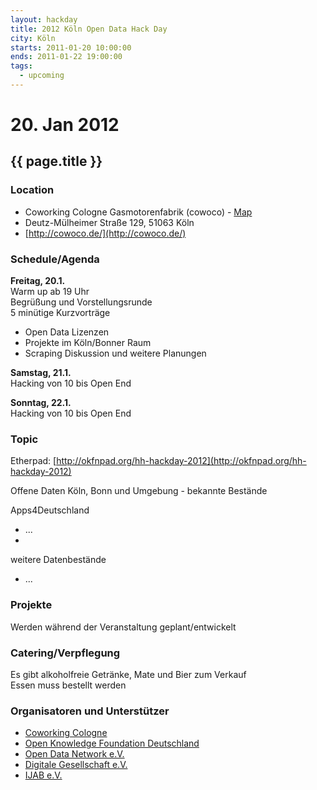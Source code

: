 ```yaml
---
layout: hackday
title: 2012 Köln Open Data Hack Day
city: Köln
starts: 2011-01-20 10:00:00
ends: 2011-01-22 19:00:00
tags:
  - upcoming
---
```

# 20. Jan 2012
## {{ page.title }}

### Location
- Coworking Cologne Gasmotorenfabrik (cowoco) - [Map](http://maps.google.de/maps?f=q&source=s_q&hl=de&geocode=&q=Coworking+Cologne+Gasmotorenfabrik&aq=&g=Deutz-M%C3%BClheimer+Stra%C3%9Fe+129,+51063+K%C3%B6ln&ie=UTF8&hq=Coworking+Cologne+Gasmotorenfabrik&hnear=K%C3%B6ln,+Nordrhein-Westfalen&ll=50.952371,6.986704&spn=0.035254,0.083942&t=m&z=14&vpsrc=0&iwloc=A&cid=11330664381676170984)
- Deutz-Mülheimer Straße 129, 51063 Köln 
- [http://cowoco.de/](http://cowoco.de/)

### Schedule/Agenda
**Freitag, 20.1.**<br />
Warm up ab 19 Uhr<br/>
Begrüßung und Vorstellungsrunde<br/>
5 minütige Kurzvorträge
- Open Data Lizenzen
- Projekte im Köln/Bonner Raum
- Scraping
Diskussion und weitere Planungen

**Samstag, 21.1.**<br />
Hacking von 10 bis Open End

**Sonntag, 22.1.**<br />
Hacking von 10 bis Open End

### Topic
Etherpad: [http://okfnpad.org/hh-hackday-2012](http://okfnpad.org/hh-hackday-2012)

Offene Daten Köln, Bonn und Umgebung - bekannte Bestände

Apps4Deutschland
- ...
- 

weitere Datenbestände
- ...

### Projekte
Werden während der Veranstaltung geplant/entwickelt

### Catering/Verpflegung
Es gibt alkoholfreie Getränke, Mate und Bier zum Verkauf<br />
Essen muss bestellt werden

### Organisatoren und Unterstützer
- [Coworking Cologne](http://cowoco.de/)
- [Open Knowledge Foundation Deutschland](http://okfn.de)
- [Open Data Network e.V.](http://opendata-network.org/)
- [Digitale Gesellschaft e.V.](http://digitalegesellschaft.de/)
- [IJAB e.V.](http://www.ijab.de/)

